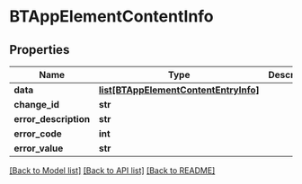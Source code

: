 # BTAppElementContentInfo

## Properties
Name | Type | Description | Notes
------------ | ------------- | ------------- | -------------
**data** | [**list[BTAppElementContentEntryInfo]**](BTAppElementContentEntryInfo.md) |  | [optional] 
**change_id** | **str** |  | [optional] 
**error_description** | **str** |  | [optional] 
**error_code** | **int** |  | [optional] 
**error_value** | **str** |  | [optional] 

[[Back to Model list]](../README.md#documentation-for-models) [[Back to API list]](../README.md#documentation-for-api-endpoints) [[Back to README]](../README.md)


